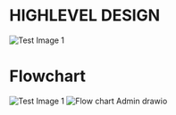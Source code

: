 # HIGHLEVEL DESIGN
![Test Image 1](https://user-images.githubusercontent.com/89700410/132290249-2010f606-7894-47da-af16-a879041c8137.png)


# Flowchart
![Test Image 1](https://user-images.githubusercontent.com/89700410/132290085-c651bb0e-ee66-4eec-8202-e4eb4fcce4dc.png)
![Flow chart Admin drawio](https://user-images.githubusercontent.com/89700410/132290193-35875dce-5431-4fc2-9448-5fc39f33b42c.png)



